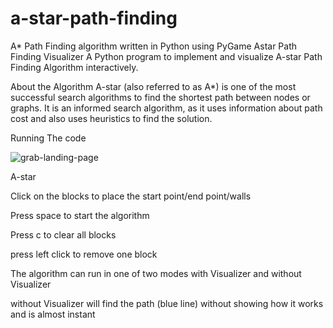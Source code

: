 # a-star-path-finding
A* Path Finding algorithm written in Python using PyGame
Astar Path Finding Visualizer
A Python program to implement and visualize A-star Path Finding Algorithm interactively.

About the Algorithm
A-star (also referred to as A*) is one of the most successful search algorithms to find the shortest path between nodes or graphs. It is an informed search algorithm, as it uses information about path cost and also uses heuristics to find the solution.

Running The code

![grab-landing-page](https://raw.githubusercontent.com/saif191020/Astar-Pathfinding-Visualizer/master/astar.gif)

A-star

Click on the blocks to place the start point/end point/walls

Press space to start the algorithm

Press c to clear all blocks

press left click to remove one block

The algorithm can run in one of two modes with Visualizer and without Visualizer

without Visualizer will find the path (blue line) without showing how it works and is almost instant
